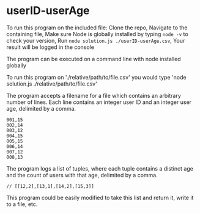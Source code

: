 # userID-userAge
To run this program on the included file:
  Clone the repo,
  Navigate to the containing file,
  Make sure Node is globally installed by typing `node -v` to check your version,
  Run `node solution.js ./userID-userAge.csv`,
  Your result will be logged in the console


The program can be executed on a command line with node installed globally

To run this program on './relative/path/to/file.csv' you would type 'node solution.js ./relative/path/to/file.csv'

The program accepts a filename for a file which contains an arbitrary number of lines. Each line contains an integer user ID and an integer user age, delimited by a comma.

```
001,15
002,14
003,12
004,15
005,15
006,14
007,12
008,13
```

The program logs a list of tuples, where each tuple contains a distinct age and the count of users with that age, delimited by a comma.

```
// [[12,2],[13,1],[14,2],[15,3]]
```

This program could be easily modified to take this list and return it, write it to a file, etc.

